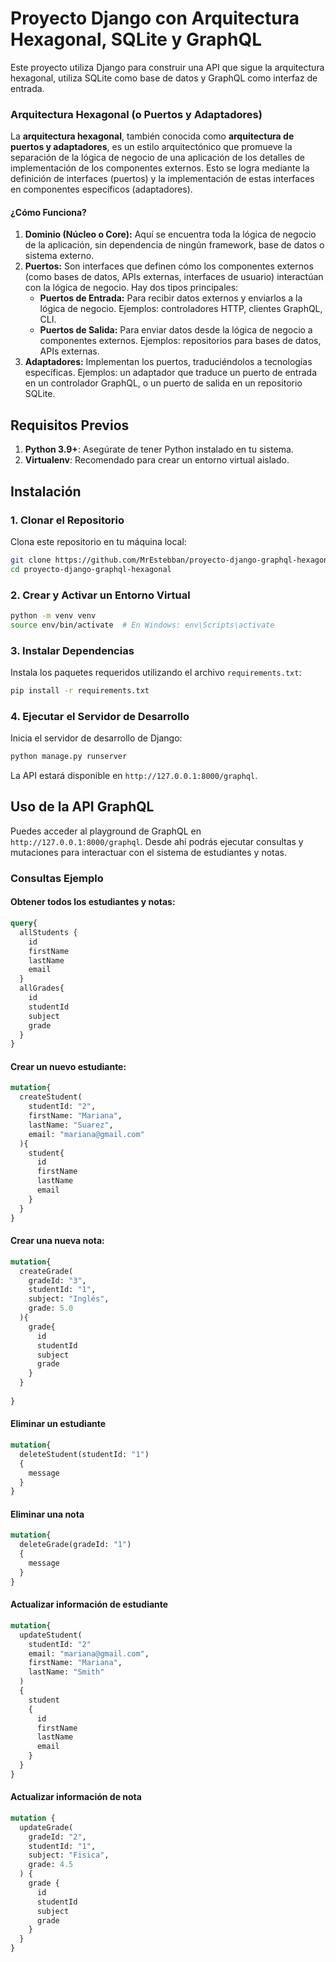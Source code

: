 
# Proyecto Django con Arquitectura Hexagonal, SQLite y GraphQL

Este proyecto utiliza Django para construir una API que sigue la arquitectura hexagonal, utiliza SQLite como base de datos y GraphQL como interfaz de entrada.

### Arquitectura Hexagonal (o Puertos y Adaptadores)

La **arquitectura hexagonal**, también conocida como **arquitectura de puertos y adaptadores**, es un estilo arquitectónico que promueve la separación de la lógica de negocio de una aplicación de los detalles de implementación de los componentes externos. Esto se logra mediante la definición de interfaces (puertos) y la implementación de estas interfaces en componentes específicos (adaptadores).

#### ¿Cómo Funciona?

1. **Dominio (Núcleo o Core):** Aquí se encuentra toda la lógica de negocio de la aplicación, sin dependencia de ningún framework, base de datos o sistema externo.
2. **Puertos:** Son interfaces que definen cómo los componentes externos (como bases de datos, APIs externas, interfaces de usuario) interactúan con la lógica de negocio. Hay dos tipos principales:
   * **Puertos de Entrada:** Para recibir datos externos y enviarlos a la lógica de negocio. Ejemplos: controladores HTTP, clientes GraphQL, CLI.
   * **Puertos de Salida:** Para enviar datos desde la lógica de negocio a componentes externos. Ejemplos: repositorios para bases de datos, APIs externas.
3. **Adaptadores:** Implementan los puertos, traduciéndolos a tecnologías específicas. Ejemplos: un adaptador que traduce un puerto de entrada en un controlador GraphQL, o un puerto de salida en un repositorio SQLite.

## Requisitos Previos

1. **Python 3.9+**: Asegúrate de tener Python instalado en tu sistema.
3. **Virtualenv**: Recomendado para crear un entorno virtual aislado.

## Instalación

### 1. Clonar el Repositorio

Clona este repositorio en tu máquina local:

```bash
git clone https://github.com/MrEstebban/proyecto-django-graphql-hexagonal
cd proyecto-django-graphql-hexagonal
```

### 2. Crear y Activar un Entorno Virtual

```bash
python -m venv venv
source env/bin/activate  # En Windows: env\Scripts\activate
```

### 3. Instalar Dependencias

Instala los paquetes requeridos utilizando el archivo `requirements.txt`:

```bash
pip install -r requirements.txt
```

### 4. Ejecutar el Servidor de Desarrollo

Inicia el servidor de desarrollo de Django:

```bash
python manage.py runserver
```

La API estará disponible en `http://127.0.0.1:8000/graphql`.

## Uso de la API GraphQL

Puedes acceder al playground de GraphQL en `http://127.0.0.1:8000/graphql`. Desde ahí podrás ejecutar consultas y mutaciones para interactuar con el sistema de estudiantes y notas.

### Consultas Ejemplo

#### Obtener todos los estudiantes y notas:

```graphql
query{
  allStudents {
    id
    firstName
    lastName
    email
  }
  allGrades{
    id
    studentId
    subject
    grade
  }
}
```

#### Crear un nuevo estudiante:

```graphql
mutation{
  createStudent(
    studentId: "2",
    firstName: "Mariana",
    lastName: "Suarez",
    email: "mariana@gmail.com"
  ){
    student{
      id
      firstName
      lastName
      email
    }
  }
}
```

#### Crear una nueva nota:

```graphql
mutation{
  createGrade(
    gradeId: "3",
    studentId: "1",
    subject: "Inglés",
    grade: 5.0
  ){
    grade{
      id
      studentId
      subject
      grade
    }
  }
  
}
```

#### Eliminar un estudiante

```graphql
mutation{
  deleteStudent(studentId: "1")
  {
    message
  }
}
```

#### Eliminar una nota

```graphql
mutation{
  deleteGrade(gradeId: "1")
  {
    message
  }
}
```

#### Actualizar información de estudiante

```graphql
mutation{
  updateStudent(
    studentId: "2"
    email: "mariana@gmail.com",
    firstName: "Mariana",
    lastName: "Smith"
  )
  {
    student
    {
      id
      firstName
      lastName
      email
    }
  }
}
```

#### Actualizar información de nota
```graphql
mutation {
  updateGrade(
    gradeId: "2",
    studentId: "1",
    subject: "Fisica",
    grade: 4.5
  ) {
    grade {
      id
      studentId
      subject
      grade
    }
  }
}
```
